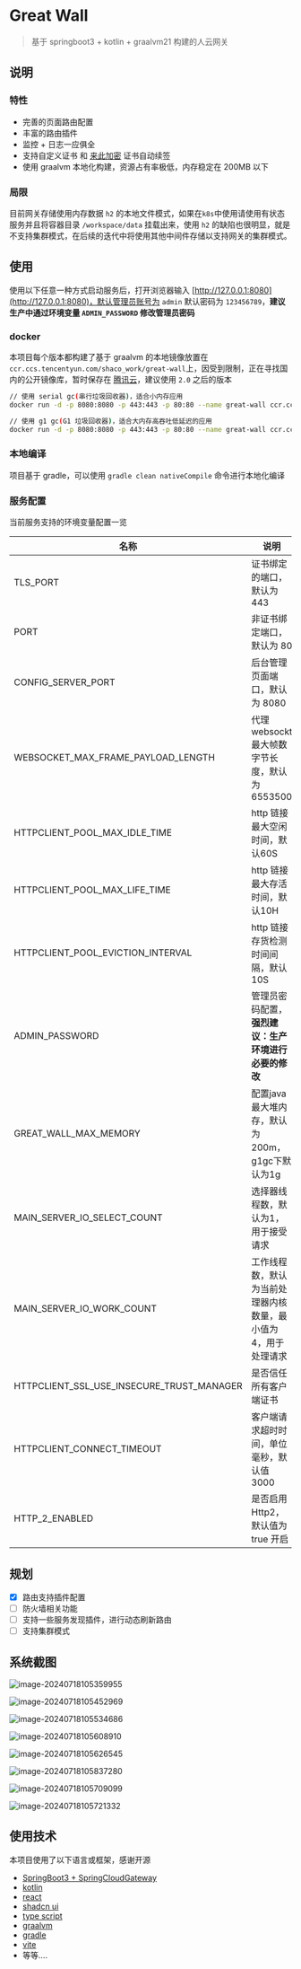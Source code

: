 # Great Wall

> 基于 springboot3 + kotlin + graalvm21 构建的人云网关

## 说明

### 特性

* 完善的页面路由配置
* 丰富的路由插件
* 监控 + 日志一应俱全
* 支持自定义证书 和 [来此加密](https://letsencrypt.osfipin.com/) 证书自动续签
* 使用 graalvm 本地化构建，资源占有率极低，内存稳定在 200MB 以下

### 局限

目前网关存储使用内存数据 `h2` 的本地文件模式，如果在`k8s`中使用请使用有状态服务并且将容器目录 `/workspace/data` 挂载出来，使用 `h2` 的缺陷也很明显，就是不支持集群模式，在后续的迭代中将使用其他中间件存储以支持网关的集群模式。

## 使用

使用以下任意一种方式启动服务后，打开浏览器输入 [http://127.0.0.1:8080](http://127.0.0.1:8080)，默认管理员账号为 `admin` 默认密码为 `123456789`，**建议生产中通过环境变量 `ADMIN_PASSWORD` 修改管理员密码**

### docker

本项目每个版本都构建了基于 graalvm 的本地镜像放置在 `ccr.ccs.tencentyun.com/shaco_work/great-wall`上，因受到限制，正在寻找国内的公开镜像库，暂时保存在 [腾讯云](https://console.cloud.tencent.com/tcr/publicimage/tag?rid=1&reponame=shaco_work%2Fgreat-wall)，建议使用 `2.0` 之后的版本

```bash
// 使用 serial gc(串行垃圾回收器)，适合小内存应用
docker run -d -p 8080:8080 -p 443:443 -p 80:80 --name great-wall ccr.ccs.tencentyun.com/shaco_work/great-wall:2.15

// 使用 g1 gc(G1 垃圾回收器)，适合大内存高吞吐低延迟的应用
docker run -d -p 8080:8080 -p 443:443 -p 80:80 --name great-wall ccr.ccs.tencentyun.com/shaco_work/great-wall:2.15_g1gc
```

### 本地编译

项目基于 gradle，可以使用 `gradle clean nativeCompile` 命令进行本地化编译

### 服务配置

当前服务支持的环境变量配置一览

| 名称                                      | 说明                                                         |
| ----------------------------------------- | ------------------------------------------------------------ |
| TLS_PORT                                  | 证书绑定的端口，默认为 443                                   |
| PORT                                      | 非证书绑定端口，默认为 80                                    |
| CONFIG_SERVER_PORT                        | 后台管理页面端口，默认为 8080                                |
| WEBSOCKET_MAX_FRAME_PAYLOAD_LENGTH        | 代理 websockt 最大帧数字节长度，默认为 6553500               |
| HTTPCLIENT_POOL_MAX_IDLE_TIME             | http 链接最大空闲时间，默认60S                               |
| HTTPCLIENT_POOL_MAX_LIFE_TIME             | http 链接最大存活时间，默认10H                               |
| HTTPCLIENT_POOL_EVICTION_INTERVAL         | http 链接存货检测时间间隔，默认 10S                          |
| ADMIN_PASSWORD                            | 管理员密码配置，**强烈建议：生产环境进行必要的修改**         |
| GREAT_WALL_MAX_MEMORY                     | 配置java最大堆内存，默认为200m，g1gc下默认为1g               |
| MAIN_SERVER_IO_SELECT_COUNT               | 选择器线程数，默认为1，用于接受请求                          |
| MAIN_SERVER_IO_WORK_COUNT                 | 工作线程数，默认为当前处理器内核数量，最小值为4，用于处理请求 |
| HTTPCLIENT_SSL_USE_INSECURE_TRUST_MANAGER | 是否信任所有客户端证书                                       |
| HTTPCLIENT_CONNECT_TIMEOUT                | 客户端请求超时时间，单位毫秒，默认值 3000                    |
| HTTP_2_ENABLED                            | 是否启用Http2，默认值为 true 开启                            |

## 规划

- [x] 路由支持插件配置
- [ ] 防火墙相关功能
- [ ] 支持一些服务发现插件，进行动态刷新路由
- [ ] 支持集群模式

## 系统截图

![image-20240718105359955](./assets/image-20240718105359955.png)

![image-20240718105452969](./assets/image-20240718105452969.png)

![image-20240718105534686](./assets/image-20240718105534686.png)

![image-20240718105608910](./assets/image-20240718105608910.png)

![image-20240718105626545](./assets/image-20240718105626545.png)

![image-20240718105837280](./assets/image-20240718105837280.png)

![image-20240718105709099](./assets/image-20240718105709099.png)

![image-20240718105721332](./assets/image-20240718105721332.png)

## 使用技术

本项目使用了以下语言或框架，感谢开源

* [SpringBoot3 + SpringCloudGateway](https://spring.io/projects/spring-cloud-gateway)
* [kotlin](https://book.kotlincn.net/text/getting-started.html)
* [react](https://zh-hans.react.dev/learn)
* [shadcn ui](https://ui.shadcn.com/)
* [type script](https://www.tslang.cn/)
* [graalvm](https://www.graalvm.org/)
* [gradle](https://gradle.org/)
* [vite](https://vitejs.cn/vite3-cn/guide/)
* 等等….

